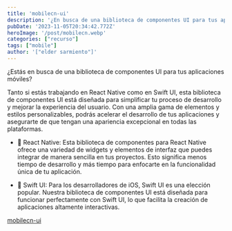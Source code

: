```yaml
---
title: 'mobilecn-ui'
description: '¿En busca de una biblioteca de componentes UI para tus aplicaciones móviles?'
pubDate: '2023-11-05T20:34:42.772Z'
heroImage: '/post/mobilecn.webp'
categories: ["recurso"]
tags: ["mobile"]
author: '["elder sarmiento"]'
---
```


¿Estás en busca de una biblioteca de componentes UI para tus aplicaciones móviles? 

Tanto si estás trabajando en React Native como en Swift UI, esta biblioteca de componentes UI está diseñada para simplificar tu proceso de desarrollo y mejorar la experiencia del usuario. Con una amplia gama de elementos y estilos personalizables, podrás acelerar el desarrollo de tus aplicaciones y asegurarte de que tengan una apariencia excepcional en todas las plataformas.

- 📱 React Native: Esta biblioteca de componentes para React Native ofrece una variedad de widgets y elementos de interfaz que puedes integrar de manera sencilla en tus proyectos. Esto significa menos tiempo de desarrollo y más tiempo para enfocarte en la funcionalidad única de tu aplicación.

- 📱 Swift UI: Para los desarrolladores de iOS, Swift UI es una elección popular. Nuestra biblioteca de componentes UI está diseñada para funcionar perfectamente con Swift UI, lo que facilita la creación de aplicaciones altamente interactivas.

<a href="https://mobilecn.lol/" target="_blank">mobilecn-ui</a> 